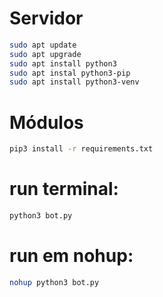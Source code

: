 # Servidor
```bash
sudo apt update
sudo apt upgrade
sudo apt install python3
sudo apt instal python3-pip
sudo apt install python3-venv
```

# Módulos
```bash
pip3 install -r requirements.txt
```

# run terminal:
```bash
python3 bot.py
```

# run em nohup:
```bash
nohup python3 bot.py
```
